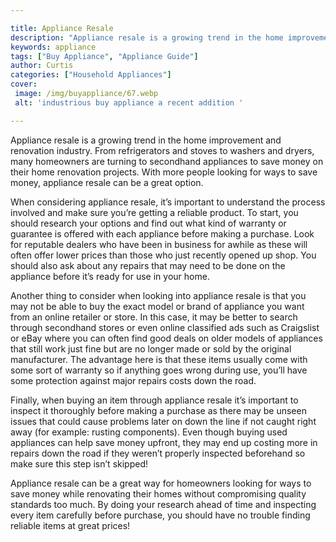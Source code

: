 ```yaml
---

title: Appliance Resale
description: "Appliance resale is a growing trend in the home improvement and renovation industry. From refrigerators and stoves to washers and ...get more info"
keywords: appliance
tags: ["Buy Appliance", "Appliance Guide"]
author: Curtis
categories: ["Household Appliances"]
cover: 
 image: /img/buyappliance/67.webp
 alt: 'industrious buy appliance a recent addition '

---
```


Appliance resale is a growing trend in the home improvement and renovation industry. From refrigerators and stoves to washers and dryers, many homeowners are turning to secondhand appliances to save money on their home renovation projects. With more people looking for ways to save money, appliance resale can be a great option.

When considering appliance resale, it’s important to understand the process involved and make sure you’re getting a reliable product. To start, you should research your options and find out what kind of warranty or guarantee is offered with each appliance before making a purchase. Look for reputable dealers who have been in business for awhile as these will often offer lower prices than those who just recently opened up shop. You should also ask about any repairs that may need to be done on the appliance before it’s ready for use in your home.

Another thing to consider when looking into appliance resale is that you may not be able to buy the exact model or brand of appliance you want from an online retailer or store. In this case, it may be better to search through secondhand stores or even online classified ads such as Craigslist or eBay where you can often find good deals on older models of appliances that still work just fine but are no longer made or sold by the original manufacturer. The advantage here is that these items usually come with some sort of warranty so if anything goes wrong during use, you’ll have some protection against major repairs costs down the road. 

Finally, when buying an item through appliance resale it’s important to inspect it thoroughly before making a purchase as there may be unseen issues that could cause problems later on down the line if not caught right away (for example: rusting components). Even though buying used appliances can help save money upfront, they may end up costing more in repairs down the road if they weren’t properly inspected beforehand so make sure this step isn’t skipped! 

Appliance resale can be a great way for homeowners looking for ways to save money while renovating their homes without compromising quality standards too much. By doing your research ahead of time and inspecting every item carefully before purchase, you should have no trouble finding reliable items at great prices!
